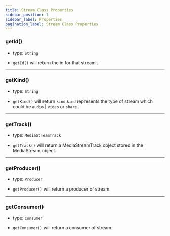 ```yaml
---
title: Stream Class Properties
sidebar_position: 1
sidebar_label: Properties
pagination_label: Stream Class Properties
---
```


<div class="sdk-api-ref-only-h4">

### getId()

- type: `String`

- `getId()` will return the id for that stream .

---

### getKind()

- type: `String`

- `getKind()` will return `kind`.`kind` represents the type of stream which could be `audio` | `video` or `share` .

---

### getTrack()

- type: `MediaStreamTrack`

- `getTrack()` will return a MediaStreamTrack object stored in the MediaStream object.

---

### getProducer()

- type: `Producer`

- `getProducer()` will return a producer of stream.

---

### getConsumer()

- type: `Consumer`

- `getConsumer()` will return a consumer of stream.


</div>